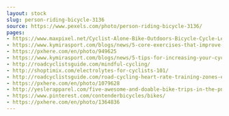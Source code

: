 ```yaml
---
layout: stock
slug: person-riding-bicycle-3136
source: https://www.pexels.com/photo/person-riding-bicycle-3136/
pages:
- https://www.maxpixel.net/Cyclist-Alone-Bike-Outdoors-Bicycle-Cycle-Leisure-405748
- https://www.kymirasport.com/blogs/news/5-core-exercises-that-improve-cycling-performance
- https://pxhere.com/en/photo/949625
- https://www.kymirasport.com/blogs/news/5-tips-for-increasing-your-cycling-miles
- http://roadcyclistsguide.com/mindful-cycling/
- http://shoptimix.com/electrolytes-for-cyclists-101/
- http://roadcyclistsguide.com/road-cycling-heart-rate-training-zones-explained/
- https://pxhere.com/en/photo/1079628
- http://yeslerapparel.com/five-awesome-and-doable-bike-trips-in-the-pnw/
- https://www.pinterest.com/contenderbicycles/bikes/
- https://pxhere.com/en/photo/1364836
---
```

